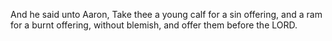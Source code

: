 And he said unto Aaron, Take thee a young calf for a sin offering, and a ram for a burnt offering, without blemish, and offer them before the LORD.
